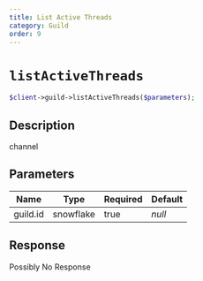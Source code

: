 ```yaml
---
title: List Active Threads
category: Guild
order: 9
---
```


# `listActiveThreads`

```php
$client->guild->listActiveThreads($parameters);
```

## Description

channel

## Parameters


Name | Type | Required | Default
--- | --- | --- | ---
guild.id | snowflake | true | *null*

## Response

Possibly No Response


